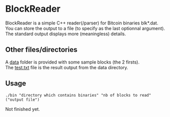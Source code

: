 # BlockReader
BlockReader is a simple C++ reader(/parser) for Bitcoin binaries blk*.dat. You can store the output to a file (to specify as the last optionnal argument). The standard output displays more (meaningless) details. 

## Other files/directories
A [data](https://github.com/darosior/BlockReader/tree/master/data) folder is provided with some sample blocks (the 2 firsts).  
The [test.txt](https://github.com/darosior/BlockReader/blob/master/test.txt) file is the result output from the data directory.  

## Usage   
```
./bin "directory which contains binaries" "nb of blocks to read" ("output file")  
```
Not finished yet.

